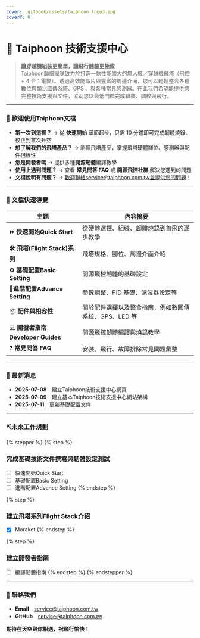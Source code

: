 ```yaml
---
cover: .gitbook/assets/taiphoon_logo3.jpg
coverY: 0
---
```


# 👋 Taiphoon 技術支援中心



> **讓穿越機組裝更簡單，讓飛行體驗更極致**\
> Taiphoon颱風團隊致力於打造一款性能強大的無人機／穿越機飛塔（飛控 + 4 合 1 電變）。透過高效能晶片與豐富的周邊介面，您可以輕鬆整合各種數位與類比圖傳系統、GPS 、與各種常見感測器。在此我們希望能提供您完整技術支援與文件，協助您以最低門檻完成組裝、調校與飛行。

***

### 👋 歡迎使用Taiphoon文檔

* **第一次到這裡？** → 從 **快速開始** 章節起步，只需 10 分鐘即可完成韌體燒錄、校正到首次升空
* **想了解我們的飛塔產品？** → 瀏覽飛塔產品，掌握飛塔硬體腳位、感測器與配件相容性
* **您是開發者嗎** → 提供多種**開源韌體**編譯教學
* **使用上遇到問題？** → 查看 **常見問答 FAQ** 或 **開源飛控社群** 解決您遇到的問題
* **文檔說明有問題？** → 歡迎聯絡service@taiphoon.com.tw並提供您的問題！

***

### 🚀 文檔快速導覽

| 主題                            | 內容摘要                           |
| ----------------------------- | ------------------------------ |
| **⏩ 快速開始Quick Start**         | 從硬體選擇、組裝、韌體燒錄到首飛的逐步教學          |
| **🛠 飛塔(Flight Stack)系列**     | 飛塔規格、腳位、周邊介面介紹                 |
| **⚙️ 基礎配置Basic Setting**      | 開源飛控韌體的基礎設定                    |
| **🔧進階配置Advance Setting**     | 參數調整、PID 基礎、濾波器設定等             |
| 📦 **配件與相容性**                 | 關於配件選擇以及整合指南，例如數圖傳系統、GPS、LED 等 |
| ‍💻 **開發者指南Developer Guides** | 開源飛控韌體編譯與燒錄教學                  |
| ❓ **常見問答 FAQ**                | 安裝、飛行、故障排除常見問題彙整               |

***

### 📢 最新消息

* **2025-07-08**　建立Taiphoon技術支援中心網頁
* **2025-07-09**　建立基本Taiphoon技術支援中心網站架構
* **2025-07-11**　更新基礎配置文件

***

### ⛏️未來工作規劃

{% stepper %}
{% step %}
### 完成基礎技術文件撰寫與韌體設定測試

* [ ] 快速開始Quick Start
* [ ] 基礎配置Basic Setting
* [ ] 進階配置Advance Setting
{% endstep %}

{% step %}
### 建立飛塔系列Flight Stack介紹

* [x] Morakot
{% endstep %}

{% step %}
### 建立開發者指南

* [ ] 編譯韌體指南
{% endstep %}
{% endstepper %}

***

### 💌 聯絡我們

* **Email**　service@taiphoon.com.tw
* **GitHub**　[service@taiphoon.com.tw](https://github.com/Service-Taiphoon)

**期待在天空與你相遇，祝飛行愉快！**
